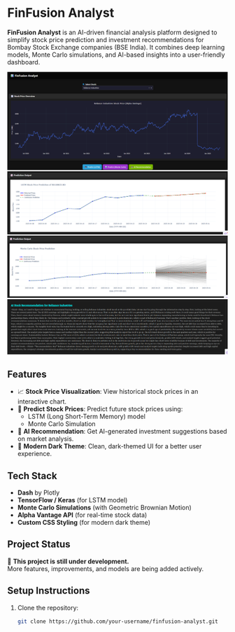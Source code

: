 # FinFusion Analyst

**FinFusion Analyst** is an AI-driven financial analysis platform designed to simplify stock price prediction and investment recommendations for Bombay Stock Exchange companies (BSE India).
It combines deep learning models, Monte Carlo simulations, and AI-based insights into a user-friendly dashboard.

![FinFusion Analyst Preview](screenshots/1.png)
![FinFusion Analyst Preview](screenshots/2.png)
![FinFusion Analyst Preview](screenshots/3.png)
![FinFusion Analyst Preview](screenshots/4.png)

## Features

- 📈 **Stock Price Visualization**: View historical stock prices in an interactive chart.
- 🤖 **Predict Stock Prices**: Predict future stock prices using:
  - LSTM (Long Short-Term Memory) model
  - Monte Carlo Simulation
- 🧠 **AI Recommendation**: Get AI-generated investment suggestions based on market analysis.
- 🎨 **Modern Dark Theme**: Clean, dark-themed UI for a better user experience.

## Tech Stack

- **Dash** by Plotly
- **TensorFlow / Keras** (for LSTM model)
- **Monte Carlo Simulations** (with Geometric Brownian Motion)
- **Alpha Vantage API** (for real-time stock data)
- **Custom CSS Styling** (for modern dark theme)

## Project Status

🚧 **This project is still under development.**  
More features, improvements, and models are being added actively.

## Setup Instructions

1. Clone the repository:
   ```bash
   git clone https://github.com/your-username/finfusion-analyst.git
